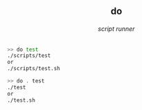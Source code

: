 <div align=center>
        
  ## do
  ###### _script runner_
  
</div>

```sh
>> do test
./scripts/test
or
./scripts/test.sh

>> do . test
./test
or
./test.sh
```
